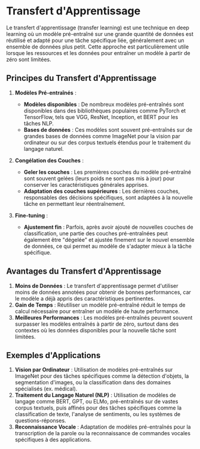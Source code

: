 # Transfert d'Apprentissage

Le transfert d'apprentissage (transfer learning) est une technique en deep learning où un modèle pré-entraîné sur une grande quantité de données est réutilisé et adapté pour une tâche spécifique liée, généralement avec un ensemble de données plus petit. Cette approche est particulièrement utile lorsque les ressources et les données pour entraîner un modèle à partir de zéro sont limitées.

## Principes du Transfert d'Apprentissage

1. **Modèles Pré-entraînés** :
    - **Modèles disponibles** : De nombreux modèles pré-entraînés sont disponibles dans des bibliothèques populaires comme PyTorch et TensorFlow, tels que VGG, ResNet, Inception, et BERT pour les tâches NLP.
    - **Bases de données** : Ces modèles sont souvent pré-entraînés sur de grandes bases de données comme ImageNet pour la vision par ordinateur ou sur des corpus textuels étendus pour le traitement du langage naturel.

2. **Congélation des Couches** :
    - **Geler les couches** : Les premières couches du modèle pré-entraîné sont souvent gelées (leurs poids ne sont pas mis à jour) pour conserver les caractéristiques générales apprises.
    - **Adaptation des couches supérieures** : Les dernières couches, responsables des décisions spécifiques, sont adaptées à la nouvelle tâche en permettant leur réentraînement.

3. **Fine-tuning** :
    - **Ajustement fin** : Parfois, après avoir ajouté de nouvelles couches de classification, une partie des couches pré-entraînées peut également être "dégelée" et ajustée finement sur le nouvel ensemble de données, ce qui permet au modèle de s'adapter mieux à la tâche spécifique.

## Avantages du Transfert d'Apprentissage

1. **Moins de Données** : Le transfert d'apprentissage permet d'utiliser moins de données annotées pour obtenir de bonnes performances, car le modèle a déjà appris des caractéristiques pertinentes.
2. **Gain de Temps** : Réutiliser un modèle pré-entraîné réduit le temps de calcul nécessaire pour entraîner un modèle de haute performance.
3. **Meilleures Performances** : Les modèles pré-entraînés peuvent souvent surpasser les modèles entraînés à partir de zéro, surtout dans des contextes où les données disponibles pour la nouvelle tâche sont limitées.

## Exemples d'Applications

1. **Vision par Ordinateur** : Utilisation de modèles pré-entraînés sur ImageNet pour des tâches spécifiques comme la détection d'objets, la segmentation d'images, ou la classification dans des domaines spécialisés (ex. médical).
2. **Traitement du Langage Naturel (NLP)** : Utilisation de modèles de langage comme BERT, GPT, ou ELMo, pré-entraînés sur de vastes corpus textuels, puis affinés pour des tâches spécifiques comme la classification de texte, l'analyse de sentiments, ou les systèmes de questions-réponses.
3. **Reconnaissance Vocale** : Adaptation de modèles pré-entraînés pour la transcription de la parole ou la reconnaissance de commandes vocales spécifiques à des applications.